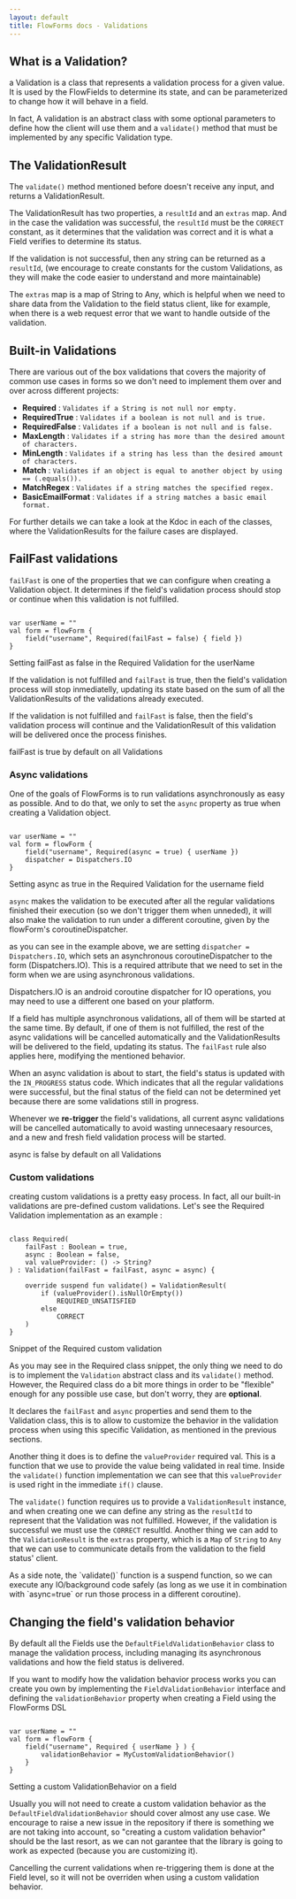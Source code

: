 ```yaml
---
layout: default
title: FlowForms docs - Validations
---
```


## What is a Validation?

a Validation is a class that represents a validation process for a given value. It is used by the FlowFields to determine its state, and can be parameterized to change how it will behave in a field.

In fact, A validation is an abstract class with some optional parameters to define how the client will use them and a `validate()` method that must be implemented by any specific Validation type.

## The ValidationResult

The `validate()` method mentioned before doesn't receive any input, and returns a ValidationResult. 

The ValidationResult has two properties, a `resultId` and an `extras` map. And in the case the validation was successful, the `resultId` must be the `CORRECT` constant, as it determines that the validation was correct and it is what a Field verifies to determine its status.

If the validation is not successful, then any string can be returned as a `resultId`, (we encourage to create constants for the custom Validations, as they will make the code easier to understand and more maintainable)

The `extras` map is a map of String to Any, which is helpful when we need to share data from the Validation to the field status client, like for example, when there is a web request error that we want to handle outside of the validation.

## Built-in Validations

There are various out of the box validations that covers the majority of common use cases in forms so we don't need to implement them over and over across different projects:
* **Required** : `Validates if a String is not null nor empty.` 
* **RequiredTrue** : `Validates if a boolean is not null and is true.`
* **RequiredFalse** : `Validates if a boolean is not null and is false.`
* **MaxLength** : `Validates if a string has more than the desired amount of characters.`
* **MinLength** : `Validates if a string has less than the desired amount of characters.`
* **Match** : `Validates if an object is equal to another object by using == (.equals()).`
* **MatchRegex** : `Validates if a string matches the specified regex.`
* **BasicEmailFormat** : `Validates if a string matches a basic email format.`

For further details we can take a look at the Kdoc in each of the classes, where the ValidationResults for the failure cases are displayed.

## FailFast validations

`failFast` is one of the properties that we can configure when creating a Validation object. It determines if the field's validation process should stop or continue when this validation is not fulfilled. 

<pre><code class="kotlin">
var userName = ""
val form = flowForm {
    field("username", Required(failFast = false) { field })
}
</code></pre>
<p class="comment">Setting failFast as false in the Required Validation for the userName</p>

If the validation is not fulfilled and `failFast` is true, then the field's validation process will stop inmediatelly, updating its state based on the sum of all the ValidationResults of the validations already executed.

If the validation is not fulfilled and `failFast` is false, then the field's validation process will continue and the ValidationResult of this validation will be delivered once the process finishes.

<div class="rs-row comment"> <i class="comment-icon fa-solid fa-circle-info"></i> <div class="comment"> failFast is true by default on all Validations </div> </div>

### Async validations

One of the goals of FlowForms is to run validations asynchronously as easy as possible. And to do that, we only to set the `async` property as true when creating a Validation object.

<pre><code class="kotlin">
var userName = ""
val form = flowForm {
    field("username", Required(async = true) { userName })
    dispatcher = Dispatchers.IO
}
</code></pre>
<p class="comment">Setting async as true in the Required Validation for the username field</p>

`async` makes the validation to be executed after all the regular validations finished their execution (so we don't trigger them when unneded), it will also make the validation to run under a different coroutine, given by the flowForm's coroutineDispatcher.

as you can see in the example above, we are setting `dispatcher = Dispatchers.IO`, which sets an asynchronous coroutineDispatcher to the form (Dispatchers.IO). This is a required attribute that we need to set in the form when we are using asynchronous validations.

<div class="rs-row comment"> <i class="comment-icon fa fa-exclamation-triangle"></i> <div class="comment"> Dispatchers.IO is an android coroutine dispatcher for IO operations, you may need to use a different one based on your platform.</div> </div>

If a field has multiple asynchronous validations, all of them will be started at the same time. By default, if one of them is not fulfilled, the rest of the async validations will be cancelled automatically and the ValidationResults will be delivered to the field, updating its status. The `failFast` rule also applies here, modifying the mentioned behavior.

When an async validation is about to start, the field's status is updated with the `IN_PROGRESS` status code. Which indicates that all the regular validations were successful, but the final status of the field can not be determined yet because there are some validations still in progress.

Whenever we **re-trigger** the field's validations, all current async validations will be cancelled automatically to avoid wasting unnecesaary resources, and a new and fresh field validation process will be started.

<div class="rs-row comment"> <i class="comment-icon fa-solid fa-circle-info"></i> <div class="comment"> async is false by default on all Validations </div> </div>

### Custom validations

creating custom validations is a pretty easy process. In fact, all our built-in validations are pre-defined custom validations. Let's see the Required Validation implementation as an example :

<pre><code class="kotlin">
class Required(
    failFast : Boolean = true,
    async : Boolean = false,
    val valueProvider: () -> String?
) : Validation(failFast = failFast, async = async) {

    override suspend fun validate() = ValidationResult(
        if (valueProvider().isNullOrEmpty())
            REQUIRED_UNSATISFIED
        else
            CORRECT
    )
}
</code></pre>
<p class="comment">Snippet of the Required custom validation</p>

As you may see in the Required class snippet, the only thing we need to do is to implement the `Validation` abstract class and its `validate()` method. However, the Required class do a bit more things in order to be "flexible" enough for any possible use case, but don't worry, they are **optional**.

It declares the `failFast` and `async` properties and send them to the Validation class, this is to allow to customize the  behavior in the validation process when using this specific Validation, as mentioned in the previous sections.

Another thing it does is to define the `valueProvider` required val. This is a function that we use to provide the value being validated in real time. Inside the `validate()` function implementation we can see that this `valueProvider` is used right in the immediate `if()` clause.

The `validate()` function requires us to provide a `ValidationResult` instance, and when creating one we can define any string as the `resultId` to represent that the Validation was not fulfilled. However, if the validation is successful we must use the `CORRECT` resultId.
Another thing we can add to the `ValidationResult` is the `extras` property, which is a `Map` of `String` to `Any` that we can use to communicate details from the validation to the field status' client.

<div class="rs-row comment"> <i class="comment-icon fa-solid fa-circle-info"></i> <div class="comment"> As a side note, the `validate()` function is a suspend function, so we can execute any IO/background code safely (as long as we use it in combination with `async=true` or run those process in a different coroutine). </div> </div>


## Changing the field's validation behavior

By default all the Fields use the `DefaultFieldValidationBehavior` class to manage the validation process, including managing its asynchronous validations and how the field status is delivered.

If you want to modify how the validation behavior process works you can create you own by implementing the `FieldValidationBehavior` interface and defining the `validationBehavior` property when creating a Field using the FlowForms DSL

<pre><code class="kotlin">
var userName = ""
val form = flowForm {
    field("username", Required { userName } ) {
        validationBehavior = MyCustomValidationBehavior()
    }
}
</code></pre>
<p class="comment">Setting a custom ValidationBehavior on a field</p>

Usually you will not need to create a custom validation behavior as the `DefaultFieldValidationBehavior` should cover almost any use case. We encourage to raise a new issue in the repository if there is something we are not taking into account, so "creating a custom validation behavior" should be the last resort, as we can not garantee that the library is going to work as expected (because you are customizing it).

<div class="rs-row comment"> <i class="comment-icon fa-solid fa-circle-info"></i> <div class="comment"> Cancelling the current validations when re-triggering them is done at the Field level, so it will not be overriden when using a custom validation behavior.</div> </div>
